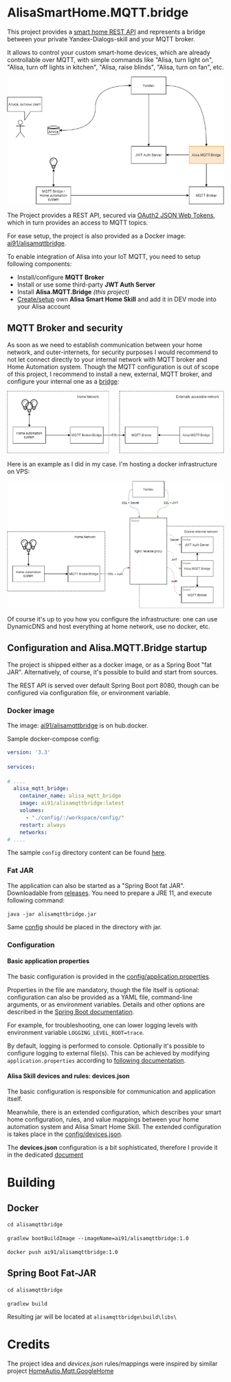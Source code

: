# AlisaSmartHome.MQTT.bridge

This project provides a [smart home REST API](https://yandex.ru/dev/dialogs/alice/doc/smart-home/reference/resources.html) and represents a bridge between your private Yandex-Dialogs-skill and your MQTT broker. 

It allows to control your custom smart-home devices, which are already controllable over MQTT, with simple commands like "Alisa, turn light on", "Alisa, turn off lights in kitchen", "Alisa, raise blinds", "Alisa, turn on fan", etc.

![Architecture](README/alisa.mqtt.bridge-architecture.png)

The Project provides a REST API, secured via [OAuth2 JSON Web Tokens](https://oauth.net/2/jwt/), which in turn provides an access to MQTT topics.

For ease setup, the project is also provided as a Docker image: [ai91/alisamqttbridge](https://hub.docker.com/r/ai91/alisamqttbridge).

To enable integration of Alisa into your IoT MQTT, you need to setup following components:
- Install/configure **MQTT Broker**
- Install or use some third-party **JWT Auth Server** 
- Install **Alisa.MQTT.Bridge** *(this project)*
- [Create/setup](https://yandex.ru/dev/dialogs/alice/doc/smart-home/start.html) own **Alisa Smart Home Skill** and add it in DEV mode into your Alisa account

## MQTT Broker and security
As soon as we need to establish communication between your home network, and outer-internets, for security purposes I would recommend to not let connect directly to your internal network with MQTT broker and Home Automation system. 
Though the MQTT configuration is out of scope of this project, I recommend to install a new, external, MQTT broker, and configure your internal one as a [bridge](http://www.steves-internet-guide.com/mosquitto-bridge-configuration/):

![MQTT Security](README/alisa.mqtt.bridge-mqtt_security.png)


Here is an example as I did in my case. I'm hosting a docker infrastructure on VPS:
 
![Dockerized Security](README/alisa.mqtt.bridge-docker_reverse_proxy.png)

Of course it's up to you how you configure the infrastructure: one can use DynamicDNS and host everything at home network, use no docker, etc.


## Configuration and Alisa.MQTT.Bridge startup
The project is shipped either as a docker image, or as a Spring Boot "fat JAR". Alternatively, of course, it's possible to build and start from sources.

The REST API is served over default Spring Boot port 8080, though can be configured via configuration file, or environment variable.
### Docker image
The image: [ai91/alisamqttbridge](https://hub.docker.com/r/ai91/alisamqttbridge) is on hub.docker.

Sample docker-compose config:
```yaml
version: '3.3'

services:

# ....
  alisa_mqtt_bridge:
    container_name: alisa_mqtt_bridge
    image: ai91/alisamqttbridge:latest
    volumes:
      - "./config/:/workspace/config/"
    restart: always
    networks:
# ....
```

The sample `config` directory content can be found [here](config).

### Fat JAR
The application can also be started as a "Spring Boot fat JAR". Downloadable from [releases](https://github.com/ai91/AlisaSmartHome.MQTT.bridge/releases). You need to prepare a JRE 11, and execute following command:

```java -jar alisamqttbridge.jar```

Same [config](config) should be placed in the directory with jar.

### Configuration
#### Basic application properties
The basic configuration is provided in the [config/application.properties](config/application.properties). 

Properties in the file are mandatory, though the file itself is optional: configuration can also be provided as a YAML file, command-line arguments, or as environment variables. 
Details and other options are described in the [Spring Boot documentation](https://docs.spring.io/spring-boot/docs/2.4.2/reference/html/spring-boot-features.html#boot-features-external-config).

For example, for troubleshooting, one can lower logging levels with environment variable `LOGGING_LEVEL_ROOT=trace`. 

By default, logging is performed to console. Optionally it's possible to configure logging to external file(s). This can be achieved by modifying `application.properties` according to [following documentation](https://docs.spring.io/spring-boot/docs/2.4.2/reference/html/spring-boot-features.html#boot-features-logging-file-output). 

#### Alisa Skill devices and rules: devices.json
The basic configuration is responsible for communication and application itself. 

Meanwhile, there is an extended configuration, which describes your smart home configuration, rules, and value mappings between your home automation system and Alisa Smart Home Skill. 
The extended configuration is takes place in the [config/devices.json](config/devices.json).

The **devices.json** configuration is a bit sophisticated, therefore I provide it in the dedicated [document](config/)

# Building
## Docker
```
cd alisamqttbridge

gradlew bootBuildImage --imageName=ai91/alisamqttbridge:1.0

docker push ai91/alisamqttbridge:1.0
```
## Spring Boot Fat-JAR
```
cd alisamqttbridge

gradlew build
```
Resulting jar will be located at `alisamqttbridge\build\libs\`

# Credits
The project idea and *devices.json* rules/mappings were inspired by similar project [HomeAutio.Mqtt.GoogleHome](https://github.com/i8beef/HomeAutio.Mqtt.GoogleHome)